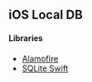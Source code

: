 ## iOS Local DB ##


#### Libraries ####
- [Alamofire](https://cocoapods.org/pods/Alamofire)
- [SQLite Swift](https://cocoapods.org/pods/SQLite.swift)
